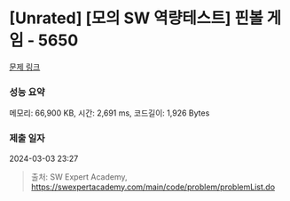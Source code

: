 # [Unrated] [모의 SW 역량테스트] 핀볼 게임 - 5650 

[문제 링크](https://swexpertacademy.com/main/code/problem/problemDetail.do?contestProbId=AWXRF8s6ezEDFAUo) 

### 성능 요약

메모리: 66,900 KB, 시간: 2,691 ms, 코드길이: 1,926 Bytes

### 제출 일자

2024-03-03 23:27



> 출처: SW Expert Academy, https://swexpertacademy.com/main/code/problem/problemList.do